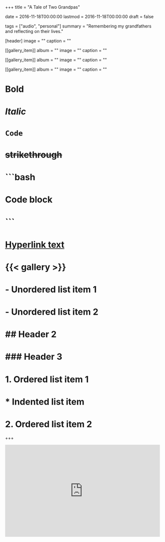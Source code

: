 +++
title = "A Tale of Two Grandpas"

date = 2016-11-18T00:00:00
lastmod = 2016-11-18T00:00:00
draft = false

tags = ["audio", "personal"]
summary = "Remembering my grandfathers and reflecting on their lives."

[header]
image = ""
caption = ""

[[gallery_item]]
album = ""
image = ""
caption = ""

[[gallery_item]]
album = ""
image = ""
caption = ""

[[gallery_item]]
album = ""
image = ""
caption = ""

# **Bold**
# *Italic*
# `Code`
# ~~strikethrough~~

# ```bash
# Code block
# ```
        
# [Hyperlink text](https://themes.gohugo.io/theme/academic/)
# {{< gallery >}}

# - Unordered list item 1
# - Unordered list item 2

# ## Header 2
# ### Header 3

# 1. Ordered list item 1
#    * Indented list item
# 2. Ordered list item 2

+++

<iframe 
        width="100%" 
        height="300" 
        scrolling="no" 
        frameborder="no" 
        allow="autoplay" 
        src="https://w.soundcloud.com/player/?url=https%3A//api.soundcloud.com/tracks/293606892&color=%23ff5500&auto_play=false&hide_related=false&show_comments=true&show_user=true&show_reposts=false&show_teaser=true&visual=true"
></iframe>